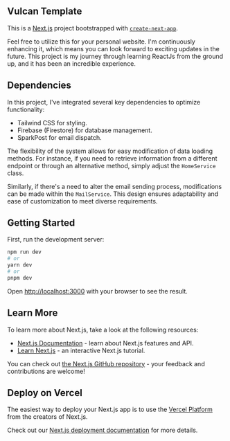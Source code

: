 ## Vulcan Template

This is a [Next.js](https://nextjs.org/) project bootstrapped with [`create-next-app`](https://github.com/vercel/next.js/tree/canary/packages/create-next-app).

Feel free to utilize this for your personal website. I'm continuously enhancing it, which means you can look forward to exciting updates in the future. This project is my journey through learning ReactJs from the ground up, and it has been an incredible experience.

## Dependencies
In this project, I've integrated several key dependencies to optimize functionality:

- Tailwind CSS for styling.
- Firebase (Firestore) for database management.
- SparkPost for email dispatch.

The flexibility of the system allows for easy modification of data loading methods. For instance, if you need to retrieve information from a different endpoint or through an alternative method, simply adjust the `HomeService` class.

Similarly, if there's a need to alter the email sending process, modifications can be made within the `MailService`. This design ensures adaptability and ease of customization to meet diverse requirements.

## Getting Started

First, run the development server:

```bash
npm run dev
# or
yarn dev
# or
pnpm dev
```

Open [http://localhost:3000](http://localhost:3000) with your browser to see the result.

## Learn More

To learn more about Next.js, take a look at the following resources:

- [Next.js Documentation](https://nextjs.org/docs) - learn about Next.js features and API.
- [Learn Next.js](https://nextjs.org/learn) - an interactive Next.js tutorial.

You can check out [the Next.js GitHub repository](https://github.com/vercel/next.js/) - your feedback and contributions are welcome!

## Deploy on Vercel

The easiest way to deploy your Next.js app is to use the [Vercel Platform](https://vercel.com/new?utm_medium=default-template&filter=next.js&utm_source=create-next-app&utm_campaign=create-next-app-readme) from the creators of Next.js.

Check out our [Next.js deployment documentation](https://nextjs.org/docs/deployment) for more details.